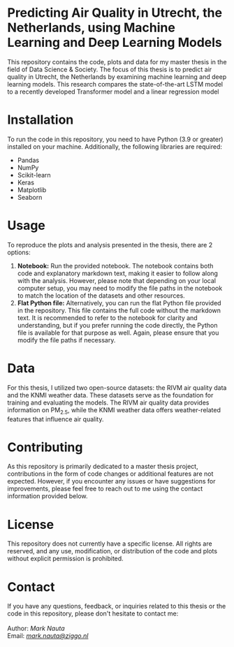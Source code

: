 # Predicting Air Quality in Utrecht, the Netherlands, using Machine Learning and Deep Learning Models
This repository contains the code, plots and data for my master thesis in the field of Data Science & Society. The focus of this thesis is to predict air quality in Utrecht, the Netherlands by examining machine learning and deep learning models. This research compares the state-of-the-art LSTM model to a recently developed Transformer model and a linear regression model

# Installation
To run the code in this repository, you need to have Python (3.9 or greater) installed on your machine. Additionally, the following libraries are required:

- Pandas
- NumPy
- Scikit-learn
- Keras
- Matplotlib
- Seaborn

# Usage
To reproduce the plots and analysis presented in the thesis, there are 2 options:
<br>
1. <b>Notebook:</b> Run the provided notebook. The notebook contains both code and explanatory markdown text, making it easier to follow along with the analysis. However, please note that depending on your local computer setup, you may need to modify the file paths in the notebook to match the location of the datasets and other resources. <br>
2. <b>Flat Python file:</b> Alternatively, you can run the flat Python file provided in the repository. This file contains the full code without the markdown text. It is recommended to refer to the notebook for clarity and understanding, but if you prefer running the code directly, the Python file is available for that purpose as well. Again, please ensure that you modify the file paths if necessary.

# Data
For this thesis, I utilized two open-source datasets: the RIVM air quality data and the KNMI weather data. These datasets serve as the foundation for training and evaluating the models. The RIVM air quality data provides information on PM<sub>2.5</sub>, while the KNMI weather data offers weather-related features that influence air quality.

# Contributing
As this repository is primarily dedicated to a master thesis project, contributions in the form of code changes or additional features are not expected. However, if you encounter any issues or have suggestions for improvements, please feel free to reach out to me using the contact information provided below.

# License
This repository does not currently have a specific license. All rights are reserved, and any use, modification, or distribution of the code and plots without explicit permission is prohibited.

# Contact
If you have any questions, feedback, or inquiries related to this thesis or the code in this repository, please don't hesitate to contact me:
<br>
<br>
Author: <i>Mark Nauta</i> <br>
Email:  <i>mark.nauta@ziggo.nl</i>
